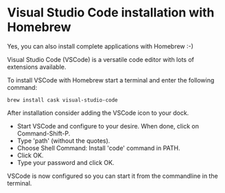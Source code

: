 # Visual Studio Code installation with Homebrew

Yes, you can also install complete applications with Homebrew :-)

Visual Studio Code (VSCode) is a versatile code editor with lots of extensions available.

To install VSCode with Homebrew start a terminal and enter the following command:

```
brew install cask visual-studio-code
```

After installation consider adding the VSCode icon to your dock.

- Start VSCode and configure to your desire. When done, click on Command-Shift-P.
- Type 'path' (without the quotes).
- Choose Shell Command: Install 'code' command in PATH.
- Click OK.
- Type your password and click OK.

VSCode is now configured so you can start it from the commandline in the terminal.
